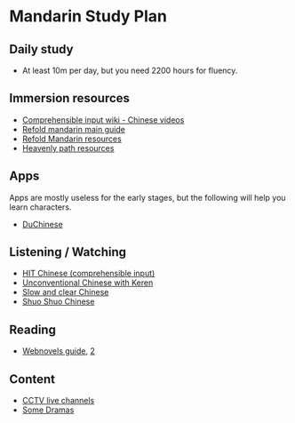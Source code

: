 # Mandarin Study Plan

## Daily study

- At least 10m per day, but you need 2200 hours for fluency.

## Immersion resources

- [Comprehensible input wiki - Chinese videos](https://comprehensibleinputwiki.org/wiki/Chinese/Library)
- [Refold mandarin main guide](https://docs.google.com/document/d/e/2PACX-1vS5Hri7NoO6bhY4rFpCGpkPCB46OS2ZCX7bpDiRU2dNA0CJnHwWKG885NdAbREzXVRkSnbVO8ODaVwv/pub)
- [Refold Mandarin resources](https://docs.google.com/spreadsheets/u/0/d/1mq3sfslUsC9WlPM7pJN5A7hOFdVqpEFBbiU8-fgmRUw/htmlview#gid=0)
- [Heavenly path resources](https://heavenlypath.notion.site/heavenlypath/Heavenly-Path-d9be1806465b4525afeb132d1079194c)

## Apps

Apps are mostly useless for the early stages, but the following will help you learn characters.

- [DuChinese](https://www.duchinese.net/)

## Listening / Watching

- [HIT Chinese (comprehensible input)](https://youtube.com/channel/UCv33mxPEDfd_Ee1pz1y8KLw)
- [Unconventional Chinese with Keren](https://youtube.com/channel/UCxqLWT3swHvP9_4bv7Qssxw)
- [Slow and clear Chinese](https://youtube.com/channel/UCdwdSGQsSbcapDmODtOr58g)
- [Shuo Shuo Chinese](https://youtube.com/channel/UC_Aiv9xguPQxZ6msnNoz3HQ)

## Reading

- [Webnovels guide](https://docs.google.com/spreadsheets/u/1/d/e/2PACX-1vTnqyjv--iUkCnD7BBCUpDjKCOgXgPPdUtP1hSk8RtzaDE8ciQfDQzmS6illkN2fNUqVsIFBI8t_LCq/pubhtml#), [2](https://docs.google.com/document/u/1/d/e/2PACX-1vSjVsapt4NOZx0KuDwgBUfQggTyT15hdgUjHHdqZRnV8LTnzQ5lY-fKjJhV0cb7I06q3x_syq1DyE4H/pub)

## Content

- [CCTV live channels](https://tv.cctv.com/live/)
- [Some Dramas](https://youtube.com/user/chinaonetv)
